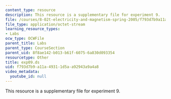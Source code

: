 ```yaml
---
content_type: resource
description: This resource is a supplementary file for experiment 9.
file: /courses/8-02t-electricity-and-magnetism-spring-2005/f793d7b9a11a49311d5aa92943a9a4a8_exp09.ds
file_type: application/octet-stream
learning_resource_types:
- Labs
ocw_type: OCWFile
parent_title: Labs
parent_type: CourseSection
parent_uid: 8f8ae142-b013-b61f-6075-6a830d093354
resourcetype: Other
title: exp09.ds
uid: f793d7b9-a11a-4931-1d5a-a92943a9a4a8
video_metadata:
  youtube_id: null
---
```

This resource is a supplementary file for experiment 9.

